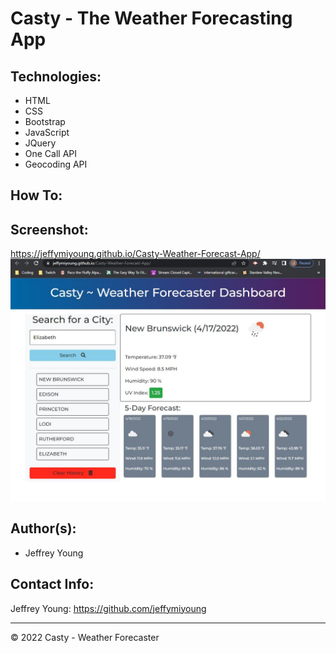 # Casty - The Weather Forecasting App

## Technologies:
* HTML
* CSS
* Bootstrap
* JavaScript
* JQuery 
* One Call API
* Geocoding API

## How To:

## Screenshot: 
https://jeffymiyoung.github.io/Casty-Weather-Forecast-App/
![This is the homepage for the Casty - Weather Forecasting Application](./assets/images/screenshot.JPG)

## Author(s):
* Jeffrey Young

## Contact Info: 
Jeffrey Young: https://github.com/jeffymiyoung

---
© 2022 Casty - Weather Forecaster
